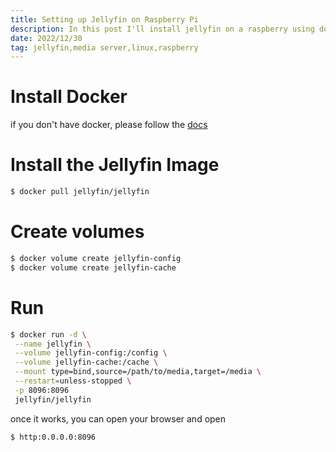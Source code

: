 ```yaml
---
title: Setting up Jellyfin on Raspberry Pi
description: In this post I'll install jellyfin on a raspberry using docker.
date: 2022/12/30
tag: jellyfin,media server,linux,raspberry
---
```


# Install Docker
if you don't have docker, please follow the [docs](https://docs.docker.com/engine/install/ubuntu/)


# Install the Jellyfin Image
```bash
$ docker pull jellyfin/jellyfin
```

# Create volumes
```bash
$ docker volume create jellyfin-config
$ docker volume create jellyfin-cache
```

# Run
```bash
$ docker run -d \
 --name jellyfin \
 --volume jellyfin-config:/config \
 --volume jellyfin-cache:/cache \
 --mount type=bind,source=/path/to/media,target=/media \
 --restart=unless-stopped \
 -p 8096:8096
 jellyfin/jellyfin
```

once it works, you can open your browser and open

`$ http:0.0.0.0:8096`
